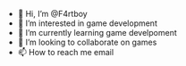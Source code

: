 - 👋 Hi, I’m @F4rtboy
- 👀 I’m interested in game development
- 🌱 I’m currently learning game develpoment
- 💞️ I’m looking to collaborate on games
- 📫 How to reach me email

<!---
F4rtboy/F4rtboy is a ✨ special ✨ repository because its `README.md` (this file) appears on your GitHub profile.
You can click the Preview link to take a look at your changes.
--->
